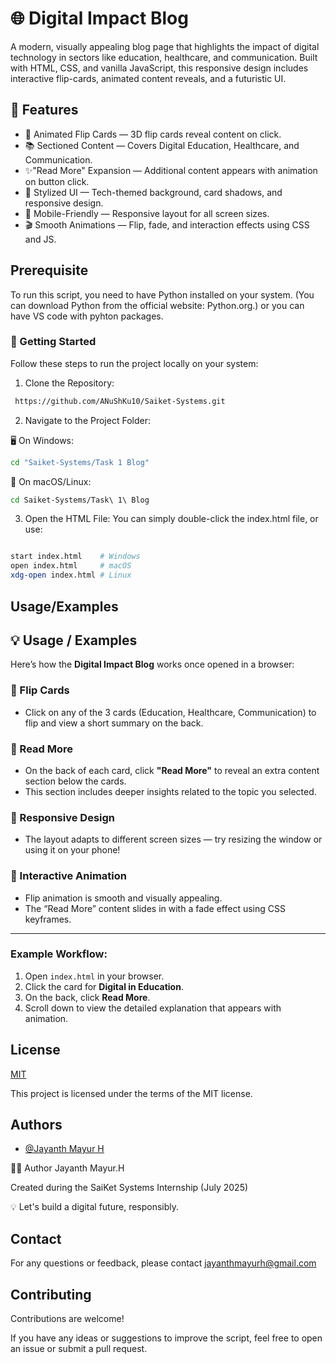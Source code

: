 
# 🌐 Digital Impact Blog

A modern, visually appealing blog page that highlights the impact of digital technology in sectors like education, healthcare, and communication. Built with HTML, CSS, and vanilla JavaScript, this responsive design includes interactive flip-cards, animated content reveals, and a futuristic UI.



## 🚀 Features

- 🌌 Animated Flip Cards — 3D flip cards reveal content on click.
- 📚 Sectioned Content — Covers Digital Education, Healthcare, and Communication.
- ✨"Read More" Expansion — Additional content appears with animation on button click.
- 🎨 Stylized UI — Tech-themed background, card shadows, and responsive design.
- 📱 Mobile-Friendly — Responsive layout for all screen sizes.
- 🎬 Smooth Animations — Flip, fade, and interaction effects using CSS and JS.

## Prerequisite 

To run this script, you need to have Python installed on your system. (You can download Python from the official website: Python.org.)
or you can have VS code with pyhton packages.

### 🚀 Getting Started
Follow these steps to run the project locally on your system:

1. Clone the Repository:
```bash
 https://github.com/ANuShKu10/Saiket-Systems.git
```
2. Navigate to the Project Folder:

🖥️ On Windows:
```bash
cd "Saiket-Systems/Task 1 Blog"
```

🐧 On macOS/Linux:
```bash
cd Saiket-Systems/Task\ 1\ Blog
```

3. Open the HTML File:
You can simply double-click the index.html file, or use:
```bash

start index.html    # Windows
open index.html     # macOS
xdg-open index.html # Linux
```


## Usage/Examples


## 💡 Usage / Examples

Here’s how the **Digital Impact Blog** works once opened in a browser:

### 🔁 Flip Cards

* Click on any of the 3 cards (Education, Healthcare, Communication) to flip and view a short summary on the back.

### 📖 Read More

* On the back of each card, click **"Read More"** to reveal an extra content section below the cards.
* This section includes deeper insights related to the topic you selected.

### 📱 Responsive Design

* The layout adapts to different screen sizes — try resizing the window or using it on your phone!

### 🧩 Interactive Animation

* Flip animation is smooth and visually appealing.
* The “Read More” content slides in with a fade effect using CSS keyframes.

---

### Example Workflow:

1. Open `index.html` in your browser.
2. Click the card for **Digital in Education**.
3. On the back, click **Read More**.
4. Scroll down to view the detailed explanation that appears with animation.




## License

[MIT](https://github.com/ANuShKu10/Saiket-Systems/blob/main/LICENSE)

This project is licensed under the terms of the MIT license.
## Authors

- [@Jayanth Mayur H](https://github.com/ANuShKu10)

🙋‍♂️ Author
Jayanth Mayur.H

Created during the SaiKet Systems Internship (July 2025)

💡 Let's build a digital future, responsibly.

## Contact
For any questions or feedback, please contact jayanthmayurh@gmail.com
## Contributing
Contributions are welcome! 

If you have any ideas or suggestions to improve the script, feel free to open an issue or submit a pull request.
